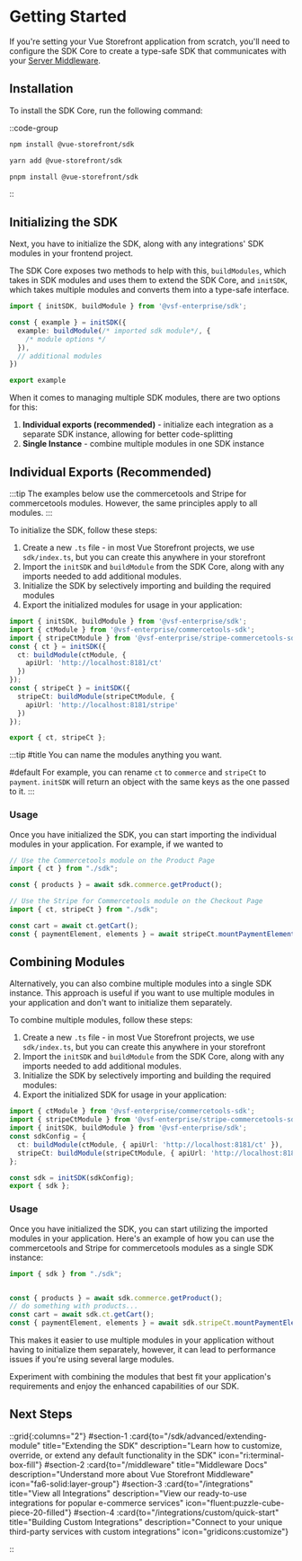 # Getting Started 

If you're setting your Vue Storefront application from scratch, you'll need to configure the SDK Core to create a type-safe SDK that communicates with your [Server Middleware](/middleware).

## Installation

To install the SDK Core, run the following command:

::code-group
```bash [npm]
npm install @vue-storefront/sdk
```
```bash [yarn]
yarn add @vue-storefront/sdk
```
```bash [pnpm]
pnpm install @vue-storefront/sdk
```
::

## Initializing the SDK

Next, you have to initialize the SDK, along with any integrations' SDK modules in your frontend project. 

The SDK Core exposes two methods to help with this, `buildModules`, which takes in SDK modules and uses them to extend the SDK Core, and `initSDK`, which takes multiple modules and converts them into a type-safe interface.

```ts [sdk/index.ts]
import { initSDK, buildModule } from '@vsf-enterprise/sdk';

const { example } = initSDK({
  example: buildModule(/* imported sdk module*/, {
    /* module options */
  }),
  // additional modules
})

export example
```

When it comes to managing multiple SDK modules, there are two options for this:

1. **Individual exports (recommended)** - initialize each integration as a separate SDK instance, allowing for better code-splitting 
2. **Single Instance** - combine multiple modules in one SDK instance

## Individual Exports (Recommended)

:::tip
The examples below use the commercetools and Stripe for commercetools modules. However, the same principles apply to all modules.
:::

To initialize the SDK, follow these steps:

1. Create a new `.ts` file - in most Vue Storefront projects, we use `sdk/index.ts`, but you can create this anywhere in your storefront
2. Import the `initSDK` and `buildModule` from the SDK Core, along with any imports needed to add additional modules.
3. Initialize the SDK by selectively importing and building the required modules
4. Export the initialized modules for usage in your application:


```typescript [sdk/index.ts]
import { initSDK, buildModule } from '@vsf-enterprise/sdk';
import { ctModule } from '@vsf-enterprise/commercetools-sdk';
import { stripeCtModule } from '@vsf-enterprise/stripe-commercetools-sdk';
const { ct } = initSDK({ 
  ct: buildModule(ctModule, { 
    apiUrl: 'http://localhost:8181/ct' 
  }) 
});
const { stripeCt } = initSDK({ 
  stripeCt: buildModule(stripeCtModule, { 
    apiUrl: 'http://localhost:8181/stripe'
  })
});

export { ct, stripeCt };
```

:::tip
#title
You can name the modules anything you want.

#default
For example, you can rename `ct` to `commerce` and `stripeCt` to `payment`. `initSDK` will return an object with the same keys as the one passed to it.
:::

### Usage

Once you have initialized the SDK, you can start importing the individual modules in your application. For example, if we wanted to 

```typescript
// Use the Commercetools module on the Product Page
import { ct } from "./sdk";

const { products } = await sdk.commerce.getProduct();

// Use the Stripe for Commercetools module on the Checkout Page
import { ct, stripeCt } from "./sdk";

const cart = await ct.getCart();
const { paymentElement, elements } = await stripeCt.mountPaymentElement({ cart: cart! });
```


## Combining Modules

Alternatively, you can also combine multiple modules into a single SDK instance. This approach is useful if you want to use multiple modules in your application and don't want to initialize them separately.

To combine multiple modules, follow these steps:

1. Create a new `.ts` file - in most Vue Storefront projects, we use `sdk/index.ts`, but you can create this anywhere in your storefront
2. Import the `initSDK` and `buildModule` from the SDK Core, along with any imports needed to add additional modules.
3. Initialize the SDK by selectively importing and building the required modules:
4. Export the initialized SDK for usage in your application:

```typescript
import { ctModule } from '@vsf-enterprise/commercetools-sdk';
import { stripeCtModule } from '@vsf-enterprise/stripe-commercetools-sdk';
import { initSDK, buildModule } from '@vsf-enterprise/sdk';
const sdkConfig = {
  ct: buildModule(ctModule, { apiUrl: 'http://localhost:8181/ct' }),
  stripeCt: buildModule(stripeCtModule, { apiUrl: 'http://localhost:8181/stripe' })
};

const sdk = initSDK(sdkConfig);
export { sdk };
```

### Usage

Once you have initialized the SDK, you can start utilizing the imported modules in your application. Here's an example of how you can use the commercetools and Stripe for commercetools modules as a single SDK instance:

```typescript
import { sdk } from "./sdk";


const { products } = await sdk.commerce.getProduct();
// do something with products...
const cart = await sdk.ct.getCart();
const { paymentElement, elements } = await sdk.stripeCt.mountPaymentElement({ cart: cart! });
```

This makes it easier to use multiple modules in your application without having to initialize them separately, however, it can lead to performance issues if you're using several large modules.

Experiment with combining the modules that best fit your application's requirements and enjoy the enhanced capabilities of our SDK.

## Next Steps

::grid{:columns="2"}
#section-1
:card{to="/sdk/advanced/extending-module" title="Extending the SDK" description="Learn how to customize, override, or extend any default functionality in the SDK" icon="ri:terminal-box-fill"}
#section-2
:card{to="/middleware" title="Middleware Docs" description="Understand more about Vue Storefront Middleware" icon="fa6-solid:layer-group"}
#section-3
:card{to="/integrations" title="View all Integrations" description="View our ready-to-use integrations for popular e-commerce services" icon="fluent:puzzle-cube-piece-20-filled"}
#section-4
:card{to="/integrations/custom/quick-start" title="Building Custom Integrations" description="Connect to your unique third-party services with custom integrations" icon="gridicons:customize"}

::

